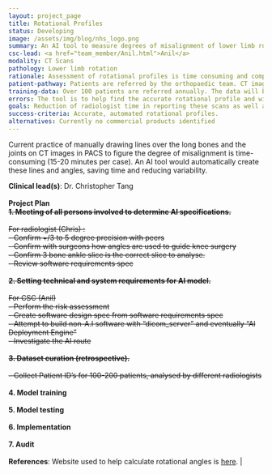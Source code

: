 ```yaml
---
layout: project_page
title: Rotational Profiles
status: Developing
image: /assets/img/blog/nhs_logo.png
summary: An AI tool to measure degrees of misalignment of lower limb rotation in pre-surgical planning assessments .  
csc-lead: <a href="team_member/Anil.html">Anil</a>
modality: CT Scans 
pathology: Lower limb rotation
rationale: Assessment of rotational profiles is time consuming and complex. An AI algorithm would significantly decrease the amount of time needed to measure the angles of rotation.
patient-pathway: Patients are referred by the orthopaedic team. CT imaging is part of the pre-surgical work up. The report is used to plan the surgical intervention.
training-data: Over 100 patients are referred annually. The data will be retrospective, acquiring a large cohort of patients and segmentation and profile results as annotated on PACS. It is possible annotations will need to be re-done if they cannot be exported from PACS.
errors: The tool is to help find the accurate rotational profile and will be supervised and signed off by the radiologist, so an error is unlikely to persist far enough to affect a patient.
goals: Reduction of radiologist time in reporting these scans as well as increase consistency in calculation.
success-criteria: Accurate, automated rotational profiles.
alternatives: Currently no commercial products identified
---
```


Current practice of manually drawing lines over the long bones and the joints on CT images in PACS to figure the degree of misalignment is time-consuming (15-20 minutes per case). An AI tool would automatically create these lines and angles, saving time and reducing variability.


<b>Clinical lead(s)</b>: Dr. Christopher Tang <br>
<br>
**Project Plan**
<br> <b> <strike> 1. Meeting of all persons involved to determine AI specifications.</b> <br><br> For radiologist (Chris) :<br> - Confirm +/3 to 5 degree precision with peers<br> - Confirm with surgeons how angles are used to guide knee surgery <br> - Confirm 3 bone ankle slice is the correct slice to analyse.<br>- Review software requirements spec <br> <br><b>2.	Setting technical and system requirements for AI model.</b><br><br> For CSC (Anil) <br>  -  Perform the risk assessment<br> - Create software design spec from software requirements spec <br> - Attempt to build non-A.I software with “dicom_server” and eventually “AI Deployment Engine” <br> - Investigate the AI route<br><br><b> 3. Dataset curation (retrospective). </b><br><br> - Collect Patient ID’s for 100-200 patients, analysed by different radiologists<br><br> </strike> <b>4.	Model training</b><br><br> <b>5.	Model testing</b> <br><br><b>6.	Implementation</b> <br><br>
<b>7. Audit </b> 
<br>
<br>
<b>References</b>:  Website used to help calculate rotational angles is <a href="http://uwmsk.org/legrotation.html"> here</a>. |

